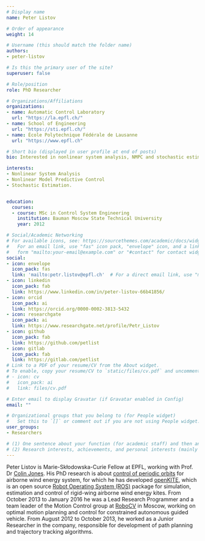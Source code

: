 ```yaml
---
# Display name
name: Peter Listov

# Order of appearance
weight: 14

# Username (this should match the folder name)
authors:
- peter-listov

# Is this the primary user of the site?
superuser: false

# Role/position
role: PhD Researcher

# Organizations/Affiliations
organizations:
- name: Automatic Control Laboratory
  url: "https://la.epfl.ch/"
- name: School of Engineering
  url: "https://sti.epfl.ch/"
- name: École Polytechnique Fédérale de Lausanne
  url: "https://www.epfl.ch"

# Short bio (displayed in user profile at end of posts)
bio: Interested in nonlinear system analysis, NMPC and stochastic estimation.

interests:
- Nonlinear System Analysis
- Nonlinear Model Predictive Control
- Stochastic Estimation.


education:
  courses:
  - course: MSc in Control System Engineering
    institution: Bauman Moscow State Technical University
    year: 2012

# Social/Academic Networking
# For available icons, see: https://sourcethemes.com/academic/docs/widgets/#icons
#   For an email link, use "fas" icon pack, "envelope" icon, and a link in the
#   form "mailto:your-email@example.com" or "#contact" for contact widget.
social:
- icon: envelope
  icon_pack: fas
  link: 'mailto:petr.listov@epfl.ch'  # For a direct email link, use "mailto:test@example.org".
- icon: linkedin
  icon_pack: fab
  link: https://www.linkedin.com/in/peter-listov-66b41856/
- icon: orcid
  icon_pack: ai
  link: https://orcid.org/0000-0002-3813-5432
- icon: researchgate
  icon_pack: ai
  link: https://www.researchgate.net/profile/Petr_Listov
- icon: github
  icon_pack: fab
  link: https://github.com/petlist
- icon: gitlab
  icon_pack: fab
  link: https://gitlab.com/petlist
# Link to a PDF of your resume/CV from the About widget.
# To enable, copy your resume/CV to `static/files/cv.pdf` and uncomment the lines below.  
# - icon: cv
#   icon_pack: ai
#   link: files/cv.pdf

# Enter email to display Gravatar (if Gravatar enabled in Config)
email: ""

# Organizational groups that you belong to (for People widget)
#   Set this to `[]` or comment out if you are not using People widget.  
user_groups:
- Researchers

# (1) One sentence about your function (for academic staff) and then another sentence about your role(s) within the training network
# (2) Research interests, achievements, and personal interests (mainly for researchers)
---
```


Peter Listov is Marie-Skłodowska-Curie Fellow at EPFL, working with Prof. Dr [Colin Jones](/authors/colin-jones/). His PhD research is about [control of periodic orbits](/project/esr14/) for airborne wind energy system, for which he has developed [openKITE](https://github.com/LA-EPFL/openkite), which is an open source [Robot Operating System (ROS)](https://www.ros.org/) package for simulation, estimation and control of rigid-wing airborne wind energy kites. From October 2013 to January 2016 he was a Lead Research Programmer and a team leader of the Motion Control group at [RoboCV](http://robocv.com/) in Moscow, working on optimal motion planning and control for constrained autonomous guided vehicle. From August 2012 to October 2013, he worked as a Junior Researcher in the company, responsible for development of path planning and trajectory tracking algorithms.
